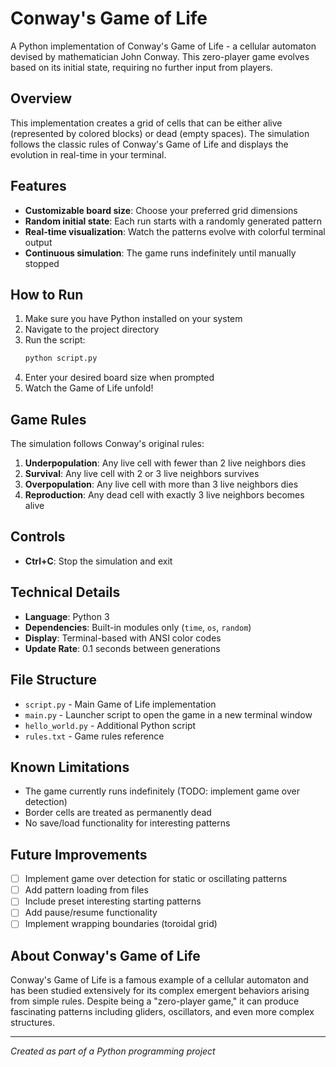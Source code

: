 # Conway's Game of Life

A Python implementation of Conway's Game of Life - a cellular automaton devised by mathematician John Conway. This zero-player game evolves based on its initial state, requiring no further input from players.

## Overview

This implementation creates a grid of cells that can be either alive (represented by colored blocks) or dead (empty spaces). The simulation follows the classic rules of Conway's Game of Life and displays the evolution in real-time in your terminal.

## Features

- **Customizable board size**: Choose your preferred grid dimensions
- **Random initial state**: Each run starts with a randomly generated pattern
- **Real-time visualization**: Watch the patterns evolve with colorful terminal output
- **Continuous simulation**: The game runs indefinitely until manually stopped

## How to Run

1. Make sure you have Python installed on your system
2. Navigate to the project directory
3. Run the script:
   ```bash
   python script.py
   ```
4. Enter your desired board size when prompted
5. Watch the Game of Life unfold!

## Game Rules

The simulation follows Conway's original rules:

1. **Underpopulation**: Any live cell with fewer than 2 live neighbors dies
2. **Survival**: Any live cell with 2 or 3 live neighbors survives
3. **Overpopulation**: Any live cell with more than 3 live neighbors dies
4. **Reproduction**: Any dead cell with exactly 3 live neighbors becomes alive

## Controls

- **Ctrl+C**: Stop the simulation and exit

## Technical Details

- **Language**: Python 3
- **Dependencies**: Built-in modules only (`time`, `os`, `random`)
- **Display**: Terminal-based with ANSI color codes
- **Update Rate**: 0.1 seconds between generations

## File Structure

- `script.py` - Main Game of Life implementation
- `main.py` - Launcher script to open the game in a new terminal window
- `hello_world.py` - Additional Python script
- `rules.txt` - Game rules reference

## Known Limitations

- The game currently runs indefinitely (TODO: implement game over detection)
- Border cells are treated as permanently dead
- No save/load functionality for interesting patterns

## Future Improvements

- [ ] Implement game over detection for static or oscillating patterns
- [ ] Add pattern loading from files
- [ ] Include preset interesting starting patterns
- [ ] Add pause/resume functionality
- [ ] Implement wrapping boundaries (toroidal grid)

## About Conway's Game of Life

Conway's Game of Life is a famous example of a cellular automaton and has been studied extensively for its complex emergent behaviors arising from simple rules. Despite being a "zero-player game," it can produce fascinating patterns including gliders, oscillators, and even more complex structures.

---

*Created as part of a Python programming project*
